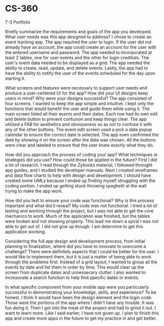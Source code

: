 # CS-360
7-3 Portfolio

Briefly summarize the requirements and goals of the app you developed. What user needs was this app designed to address?
I chose to create an event tracking app. The app required the user to login. If the user did not already have an account, the app could create an account for the user with the entered username and password. The app needed to incorporated at least 2 tables, one for user events and the other for login creditials. The user's event data needed to be displayed as a grid. The app needed the ability to create, read, update, and delete events. Lastly, the app had to have the ability to notify the user of the events scheduled for the day upon starting it.

What screens and features were necessary to support user needs and produce a user-centered UI for the app? How did your UI designs keep users in mind? Why were your designs successful?
The app consisted of four screens. I wanted to keep the app simple and intuitive. I kept only the functions that would benefit the user and guide them while using it. The main screen listed all their events and their dates. Each row had its own edit and delete button to prevent confusion and keep things clear. The app utilized a FAB for aesthetics and obviousness so as not to confuse it with any of the other buttons. The event edit screen used a pick a date popup calendar to ensure the correct date is selected. The app even confirmed the date by showing it on the screen after the date was chosen. All the buttons were clear and labeled to ensure that the user knew exactly what they do.

How did you approach the process of coding your app? What techniques or strategies did you use? How could those be applied in the future?
First I did a lot of research. I read through the Zybooks material, I followed throught app guides, and I studied the developer manuals. Next I created wireframes and data flow charts to help with design and development. I should have created some UMLs because I ended up finding myself struggling with the coding portion. I ended up getting stuck throwing spaghetti at the wall trying to make the app work.

How did you test to ensure your code was functional? Why is this process important and what did it reveal?
My code was not functional. I tried a lot of testing and working through the project, but I was not able to get the core mechanics to work. Much of the application was finished, but the tables were broken and not showing properly. This lead me down a spiral I was not able to get out of. I did not give up though. I am determine to get this application working.

Considering the full app design and development process, from initial planning to finalization, where did you have to innovate to overcome a challenge?
There were definitely aspects that I could be better for the user. I would like to implement them, but it is just a matter of being able to work through the problems first. Instead of a grid layout, I wanted to group all the events by date and list them in order by time. This would clear up the screen from duplicate dates and unnessecary clutter. I also wanted to incorporate a search function to help find specific dates or events. 

In what specific component from your mobile app were you particularly successful in demonstrating your knowledge, skills, and experience?
To be honest, I think it would have been the design element and the login code. Those were the portions of the app where I didn't have any trouble. It was fun doing it. Then I got into the meat of the project and had to grind it out. I want to learn more. Like I said earlier, I have not given up. I plan to finish this app and create more apps in the future to get my practice in and get better.

